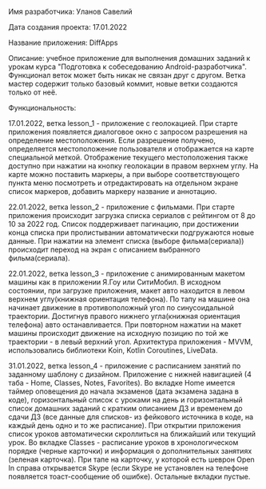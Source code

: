 Имя разработчика: Уланов Савелий

Дата создания проекта: 17.01.2022

Название приложения: DiffApps

Описание: учебное приложение для выполнения домашних заданий к урокам курса "Подготовка к собеседованию Android-разработчика". Функционал веток может быть никак не связан друг с другом. Ветка мастер содержит только базовый коммит, новые ветки создаются только от неё.

Функциональность:

17.01.2022, ветка lesson_1 - приложение с геолокацией. При старте приложения появляется диалоговое окно с запросом разрешения на определение местоположения. Если разрешение получено, определяется местоположение пользователя и отображается на карте специальной меткой. Отображение текущего местоположения также доступно при нажатии на кнопку геолокации в правом верхнем углу. На карте можно поставить маркеры, а при выборе соответствующего пункта меню посмотреть и отредактировать на отдельном экране список маркеров, добавить маркеру название и аннотацию.

22.01.2022, ветка lesson_2 - приложение с фильмами. При старте приложения происходит загрузка списка сериалов с рейтингом от 8 до 10 за 2022 год. Список поддерживает пагинацию, при достижении конца списка при пролистывании автоматически подгружаются новые данные. При нажатии на элемент списка (выборе фильма(сериала)) происходит переход на экран с описанием выбранного фильма(сериала).

22.01.2022, ветка lesson_3 - приложение с анимированным макетом машины как в приложении Я.Гоу или СитиМобил. В исходном состоянии, при загрузке приложения, макет авто находится в левом верхнем углу(книжная ориентация телефона). По тапу на машине она начинает движение в противоположный угол по синусоидальной траектории. Достигнув правого нижнего угла(книжная ориентация телефона) авто останавливается. При повторном нажатии на макет машины происходит движение на исходную позицию по той же траектории - в левый верхний угол. Архитектура приложения - MVVM, использовались библиотеки Koin, Kotlin Coroutines, LiveData. 

31.01.2022, ветка lesson_4 - приложение с расписанием занятий по заданному шаблону с дизайном. Приложение с нижней навигацией (4 таба - Home, Classes, Notes, Favorites). 
Во вкладке Home имеется таймер оповещения до начала экзаменов (дата экзамена задана в коде), горизонтальный список с уроками на день и горизонтальный список домашних заданий с кратким описанием ДЗ и временем до сдачи ДЗ (все данные для списков- из фейкового источника в коде, на каждый день одно и то же расписание). При открытии приложения список уроков автоматически скроллиться на ближайший или текущий урок.
Во вкладке Classes - расписание уроков в хронологическом порядке (черные карточки) и информация о дополнительных занятиях (зеленая карточка). При тапе на карточку, у которой есть шеврон Open In справа открывается Skype (если Skype не установлен на телефоне появляется тоаст-сообщение об ошибке).
Остальные вкладки пустые.
